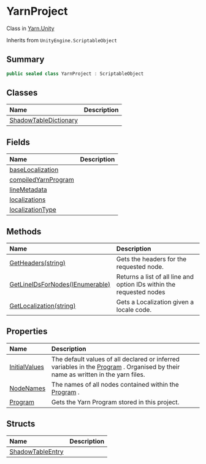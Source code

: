 # YarnProject

Class in [Yarn.Unity](/docs/api/csharp/yarn.unity.md)

Inherits from `UnityEngine.ScriptableObject`

## Summary



```csharp
public sealed class YarnProject : ScriptableObject
```

## Classes

|Name|Description|
|:---|:---|
|[ShadowTableDictionary](/docs/api/csharp/yarn.unity.yarnproject.shadowtabledictionary.md)||

## Fields

|Name|Description|
|:---|:---|
|[baseLocalization](/docs/api/csharp/yarn.unity.yarnproject.baselocalization.md)||
|[compiledYarnProgram](/docs/api/csharp/yarn.unity.yarnproject.compiledyarnprogram.md)||
|[lineMetadata](/docs/api/csharp/yarn.unity.yarnproject.linemetadata.md)||
|[localizations](/docs/api/csharp/yarn.unity.yarnproject.localizations.md)||
|[localizationType](/docs/api/csharp/yarn.unity.yarnproject.localizationtype.md)||

## Methods

|Name|Description|
|:---|:---|
|[GetHeaders(string)](/docs/api/csharp/yarn.unity.yarnproject.getheaders.md)|Gets the headers for the requested node.|
|[GetLineIDsForNodes(IEnumerable<string>)](/docs/api/csharp/yarn.unity.yarnproject.getlineidsfornodes.md)|Returns a list of all line and option IDs within the requested nodes|
|[GetLocalization(string)](/docs/api/csharp/yarn.unity.yarnproject.getlocalization.md)|Gets a Localization given a locale code.|

## Properties

|Name|Description|
|:---|:---|
|[InitialValues](/docs/api/csharp/yarn.unity.yarnproject.initialvalues.md)|The default values of all declared or inferred variables in the  <a href="yarn.unity.yarnproject.program.md">Program</a> . Organised by their name as written in the yarn files.|
|[NodeNames](/docs/api/csharp/yarn.unity.yarnproject.nodenames.md)|The names of all nodes contained within the  <a href="yarn.unity.yarnproject.program.md">Program</a> .|
|[Program](/docs/api/csharp/yarn.unity.yarnproject.program.md)|Gets the Yarn Program stored in this project.|

## Structs

|Name|Description|
|:---|:---|
|[ShadowTableEntry](/docs/api/csharp/yarn.unity.yarnproject.shadowtableentry.md)||


